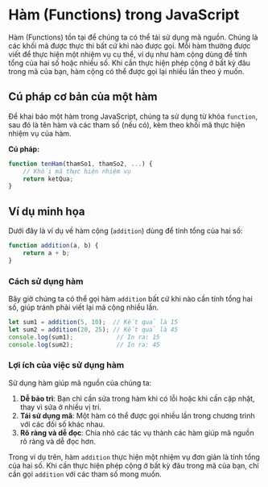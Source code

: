 # Hàm (Functions) trong JavaScript

Hàm (Functions) tồn tại để chúng ta có thể tái sử dụng mã nguồn. Chúng là các khối mã được thực thi bất cứ khi nào được gọi. Mỗi hàm thường được viết để thực hiện một nhiệm vụ cụ thể, ví dụ như hàm cộng dùng để tính tổng của hai số hoặc nhiều số. Khi cần thực hiện phép cộng ở bất kỳ đâu trong mã của bạn, hàm cộng có thể được gọi lại nhiều lần theo ý muốn.

## Cú pháp cơ bản của một hàm

Để khai báo một hàm trong JavaScript, chúng ta sử dụng từ khóa `function`, sau đó là tên hàm và các tham số (nếu có), kèm theo khối mã thực hiện nhiệm vụ của hàm.

**Cú pháp:**
```javascript
function tenHam(thamSo1, thamSo2, ...) {
    // Khối mã thực hiện nhiệm vụ
    return ketQua;
}
```

## Ví dụ minh họa

Dưới đây là ví dụ về hàm cộng (`addition`) dùng để tính tổng của hai số:

```javascript
function addition(a, b) {
    return a + b;
}
```

### Cách sử dụng hàm

Bây giờ chúng ta có thể gọi hàm `addition` bất cứ khi nào cần tính tổng hai số, giúp tránh phải viết lại mã cộng nhiều lần.

```javascript
let sum1 = addition(5, 10);  // Kết quả là 15
let sum2 = addition(20, 25); // Kết quả là 45
console.log(sum1);            // In ra: 15
console.log(sum2);            // In ra: 45
```

### Lợi ích của việc sử dụng hàm

Sử dụng hàm giúp mã nguồn của chúng ta:
1. **Dễ bảo trì**: Bạn chỉ cần sửa trong hàm khi có lỗi hoặc khi cần cập nhật, thay vì sửa ở nhiều vị trí.
2. **Tái sử dụng mã**: Một hàm có thể được gọi nhiều lần trong chương trình với các đối số khác nhau.
3. **Rõ ràng và dễ đọc**: Chia nhỏ các tác vụ thành các hàm giúp mã nguồn rõ ràng và dễ đọc hơn.

Trong ví dụ trên, hàm `addition` thực hiện một nhiệm vụ đơn giản là tính tổng của hai số. Khi cần thực hiện phép cộng ở bất kỳ đâu trong mã của bạn, chỉ cần gọi `addition` với các tham số mong muốn.
